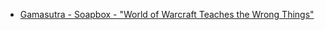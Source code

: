 
- [Gamasutra - Soapbox - &#34;World of Warcraft Teaches the Wrong Things&#34;](/2006/02/gamasutra-soapbox-world-of-warcraft-teaches-the-wrong-things/)
